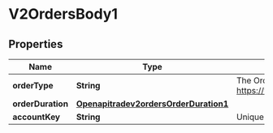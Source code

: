 # V2OrdersBody1

## Properties
Name | Type | Description | Notes
------------ | ------------- | ------------- | -------------
**orderType** | **String** | The Order Type. See https://www.developer.saxo/openapi/referencedocs/trade/v2/orders/changeorder/9304f171cf009b860f398733b4ae32ef/placeableordertype/1434dd641953bb711e8c6d3f7ad963e7 |  [optional]
**orderDuration** | [**Openapitradev2ordersOrderDuration1**](Openapitradev2ordersOrderDuration1.md) |  |  [optional]
**accountKey** | **String** | Unique key identifying the account. |  [optional]

